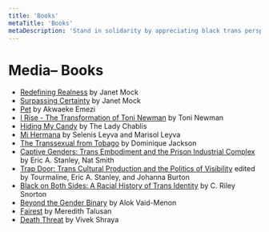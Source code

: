 ```yaml
---
title: 'Books'
metaTitle: 'Books'
metaDescription: 'Stand in solidarity by appreciating black trans perspectives.'
---
```


# Media– Books

- [Redefining Realness](https://www.goodreads.com/book/show/18144031-redefining-realness) by Janet Mock
- [Surpassing Certainty](https://www.goodreads.com/book/show/32620327-surpassing-certainty) by Janet Mock
- [Pet](https://www.goodreads.com/book/show/38612739-pet) by Akwaeke Emezi
- [I Rise - The Transformation of Toni Newman](https://www.goodreads.com/book/show/11154613-i-rise---the-transformation-of-toni-newman) by Toni Newman
- [Hiding My Candy](https://www.google.com/search?gs_ssp=eJzj4tLP1TdINizJKEk2YPQSychMycxLV8itVEhOzEupVEjKz88GALvvC1k&q=hiding+my+candy+book&rlz=1C5CHFA_enDO821DO821&oq=hiding+my+candy+&aqs=chrome.0.46j69i57j0l2.4425j1j4&sourceid=chrome&ie=UTF-8) by The Lady Chablis
- [Mi Hermana](https://www.hachettebookgroup.com/titles/selenis-leyva/mi-hermana/9781645036982/) by Selenis Leyva and Marisol Leyva
- [The Transsexual from Tobago](https://www.goodreads.com/book/show/24798329-the-transsexual-from-tobago) by Dominique Jackson
- [Captive Genders: Trans Embodiment and the Prison Industrial Complex](https://www.goodreads.com/book/show/9954047-captive-genders) by Eric A. Stanley, Nat Smith
- [Trap Door: Trans Cultural Production and the Politics of Visibility](https://mitpress.mit.edu/books/trap-door) edited by Tourmaline, Eric A. Stanley, and Johanna Burton
- [Black on Both Sides: A Racial History of Trans Identity](https://www.goodreads.com/book/show/34850447-black-on-both-sides) by C. Riley Snorton
- [Beyond the Gender Binary](https://www.penguinrandomhouse.com/books/611537/beyond-the-gender-binary-by-alok-vaid-menon-illustrated-by-ashley-lukashevsky/) by Alok Vaid-Menon
- [Fairest](http://mtalusan.com/) by Meredith Talusan
- [Death Threat](https://arsenalpulp.com/Books/D/Death-Threat) by Vivek Shraya
